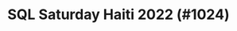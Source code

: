 ---
layout: event
title: "SQL Saturday Haiti 2022 (#1024)"
subtitle: ""
tags: ["French", "Haiti", "virtual", 2022, "Carribean"]
thumb: /assets/img/logos/Just_icon_Color_small.png
comments: false
data: SQLSat1024
---